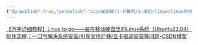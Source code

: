 ```yaml
---
{"dg-publish":true,"permalink":"/czc知识库/1-计算机/1-搞机/linux/linux系统安装/","dgPassFrontmatter":true,"created":"2024-06-18T17:45:20.656+08:00","updated":"2024-12-08T11:41:52.732+08:00"}
---
```




[【万字详细教程】Linux to go——装在移动硬盘里的Linux系统（Ubuntu22.04）制作流程；一口气解决系统安装/引导文件迁移/显卡驱动安装等问题-CSDN博客](https://blog.csdn.net/m0_64545111/article/details/136131918)